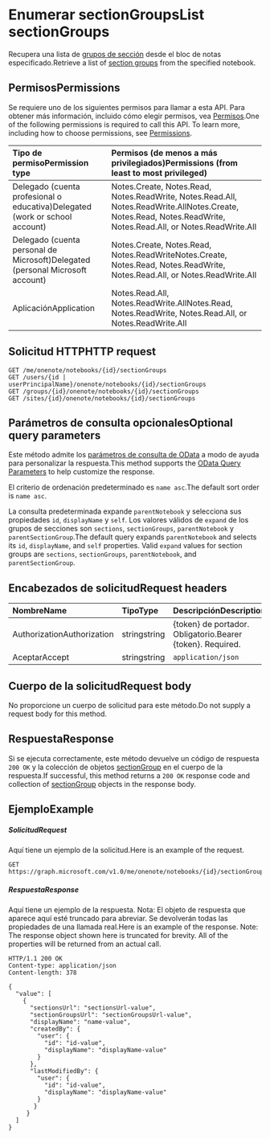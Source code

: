# <a name="list-sectiongroups"></a><span data-ttu-id="54d84-101">Enumerar sectionGroups</span><span class="sxs-lookup"><span data-stu-id="54d84-101">List sectionGroups</span></span>

<span data-ttu-id="54d84-102">Recupera una lista de [grupos de sección](../resources/sectiongroup.md) desde el bloc de notas especificado.</span><span class="sxs-lookup"><span data-stu-id="54d84-102">Retrieve a list of [section groups](../resources/sectiongroup.md) from the specified notebook.</span></span>
## <a name="permissions"></a><span data-ttu-id="54d84-103">Permisos</span><span class="sxs-lookup"><span data-stu-id="54d84-103">Permissions</span></span>
<span data-ttu-id="54d84-p101">Se requiere uno de los siguientes permisos para llamar a esta API. Para obtener más información, incluido cómo elegir permisos, vea [Permisos](../../../concepts/permissions_reference.md).</span><span class="sxs-lookup"><span data-stu-id="54d84-p101">One of the following permissions is required to call this API. To learn more, including how to choose permissions, see [Permissions](../../../concepts/permissions_reference.md).</span></span>

|<span data-ttu-id="54d84-106">Tipo de permiso</span><span class="sxs-lookup"><span data-stu-id="54d84-106">Permission type</span></span>      | <span data-ttu-id="54d84-107">Permisos (de menos a más privilegiados)</span><span class="sxs-lookup"><span data-stu-id="54d84-107">Permissions (from least to most privileged)</span></span>              | 
|:--------------------|:---------------------------------------------------------| 
|<span data-ttu-id="54d84-108">Delegado (cuenta profesional o educativa)</span><span class="sxs-lookup"><span data-stu-id="54d84-108">Delegated (work or school account)</span></span> | <span data-ttu-id="54d84-109">Notes.Create, Notes.Read, Notes.ReadWrite, Notes.Read.All, Notes.ReadWrite.All</span><span class="sxs-lookup"><span data-stu-id="54d84-109">Notes.Create, Notes.Read, Notes.ReadWrite, Notes.Read.All, or Notes.ReadWrite.All</span></span>    | 
|<span data-ttu-id="54d84-110">Delegado (cuenta personal de Microsoft)</span><span class="sxs-lookup"><span data-stu-id="54d84-110">Delegated (personal Microsoft account)</span></span> | <span data-ttu-id="54d84-111">Notes.Create, Notes.Read, Notes.ReadWrite</span><span class="sxs-lookup"><span data-stu-id="54d84-111">Notes.Create, Notes.Read, Notes.ReadWrite, Notes.Read.All, or Notes.ReadWrite.All</span></span>    | 
|<span data-ttu-id="54d84-112">Aplicación</span><span class="sxs-lookup"><span data-stu-id="54d84-112">Application</span></span> | <span data-ttu-id="54d84-113">Notes.Read.All, Notes.ReadWrite.All</span><span class="sxs-lookup"><span data-stu-id="54d84-113">Notes.Read, Notes.ReadWrite, Notes.Read.All, or Notes.ReadWrite.All</span></span> | 

## <a name="http-request"></a><span data-ttu-id="54d84-114">Solicitud HTTP</span><span class="sxs-lookup"><span data-stu-id="54d84-114">HTTP request</span></span>
<!-- { "blockType": "ignored" } -->
```http
GET /me/onenote/notebooks/{id}/sectionGroups
GET /users/{id | userPrincipalName}/onenote/notebooks/{id}/sectionGroups
GET /groups/{id}/onenote/notebooks/{id}/sectionGroups
GET /sites/{id}/onenote/notebooks/{id}/sectionGroups
```
## <a name="optional-query-parameters"></a><span data-ttu-id="54d84-115">Parámetros de consulta opcionales</span><span class="sxs-lookup"><span data-stu-id="54d84-115">Optional query parameters</span></span>
<span data-ttu-id="54d84-116">Este método admite los [parámetros de consulta de OData](http://developer.microsoft.com/en-us/graph/docs/overview/query_parameters) a modo de ayuda para personalizar la respuesta.</span><span class="sxs-lookup"><span data-stu-id="54d84-116">This method supports the [OData Query Parameters](http://developer.microsoft.com/en-us/graph/docs/overview/query_parameters) to help customize the response.</span></span>

<span data-ttu-id="54d84-117">El criterio de ordenación predeterminado es `name asc`.</span><span class="sxs-lookup"><span data-stu-id="54d84-117">The default sort order is `name asc`.</span></span>

<span data-ttu-id="54d84-p102">La consulta predeterminada expande `parentNotebook` y selecciona sus propiedades `id`, `displayName` y `self`. Los valores válidos de `expand` de los grupos de secciones son `sections`, `sectionGroups`, `parentNotebook` y `parentSectionGroup`.</span><span class="sxs-lookup"><span data-stu-id="54d84-p102">The default query expands `parentNotebook` and selects its `id`, `displayName`, and `self` properties. Valid `expand` values for section groups are `sections`, `sectionGroups`, `parentNotebook`, and `parentSectionGroup`.</span></span>

## <a name="request-headers"></a><span data-ttu-id="54d84-120">Encabezados de solicitud</span><span class="sxs-lookup"><span data-stu-id="54d84-120">Request headers</span></span>
| <span data-ttu-id="54d84-121">Nombre</span><span class="sxs-lookup"><span data-stu-id="54d84-121">Name</span></span>       | <span data-ttu-id="54d84-122">Tipo</span><span class="sxs-lookup"><span data-stu-id="54d84-122">Type</span></span> | <span data-ttu-id="54d84-123">Descripción</span><span class="sxs-lookup"><span data-stu-id="54d84-123">Description</span></span>|
|:-----------|:------|:----------|
| <span data-ttu-id="54d84-124">Authorization</span><span class="sxs-lookup"><span data-stu-id="54d84-124">Authorization</span></span>  | <span data-ttu-id="54d84-125">string</span><span class="sxs-lookup"><span data-stu-id="54d84-125">string</span></span>  | <span data-ttu-id="54d84-p103">{token} de portador. Obligatorio.</span><span class="sxs-lookup"><span data-stu-id="54d84-p103">Bearer {token}. Required.</span></span> |
| <span data-ttu-id="54d84-128">Aceptar</span><span class="sxs-lookup"><span data-stu-id="54d84-128">Accept</span></span> | <span data-ttu-id="54d84-129">string</span><span class="sxs-lookup"><span data-stu-id="54d84-129">string</span></span> | `application/json` |  

## <a name="request-body"></a><span data-ttu-id="54d84-130">Cuerpo de la solicitud</span><span class="sxs-lookup"><span data-stu-id="54d84-130">Request body</span></span>
<span data-ttu-id="54d84-131">No proporcione un cuerpo de solicitud para este método.</span><span class="sxs-lookup"><span data-stu-id="54d84-131">Do not supply a request body for this method.</span></span>

## <a name="response"></a><span data-ttu-id="54d84-132">Respuesta</span><span class="sxs-lookup"><span data-stu-id="54d84-132">Response</span></span>

<span data-ttu-id="54d84-133">Si se ejecuta correctamente, este método devuelve un código de respuesta `200 OK` y la colección de objetos [sectionGroup](../resources/sectiongroup.md) en el cuerpo de la respuesta.</span><span class="sxs-lookup"><span data-stu-id="54d84-133">If successful, this method returns a `200 OK` response code and collection of [sectionGroup](../resources/sectiongroup.md) objects in the response body.</span></span>
## <a name="example"></a><span data-ttu-id="54d84-134">Ejemplo</span><span class="sxs-lookup"><span data-stu-id="54d84-134">Example</span></span>
##### <a name="request"></a><span data-ttu-id="54d84-135">Solicitud</span><span class="sxs-lookup"><span data-stu-id="54d84-135">Request</span></span>
<span data-ttu-id="54d84-136">Aquí tiene un ejemplo de la solicitud.</span><span class="sxs-lookup"><span data-stu-id="54d84-136">Here is an example of the request.</span></span>
<!-- {
  "blockType": "request",
  "name": "get_sectiongroups"
}-->
```http
GET https://graph.microsoft.com/v1.0/me/onenote/notebooks/{id}/sectionGroups
```
##### <a name="response"></a><span data-ttu-id="54d84-137">Respuesta</span><span class="sxs-lookup"><span data-stu-id="54d84-137">Response</span></span>
<span data-ttu-id="54d84-p104">Aquí tiene un ejemplo de la respuesta. Nota: El objeto de respuesta que aparece aquí esté truncado para abreviar. Se devolverán todas las propiedades de una llamada real.</span><span class="sxs-lookup"><span data-stu-id="54d84-p104">Here is an example of the response. Note: The response object shown here is truncated for brevity. All of the properties will be returned from an actual call.</span></span>
<!-- {
  "blockType": "response",
  "truncated": true,
  "@odata.type": "microsoft.graph.sectiongroup",
  "isCollection": true
} -->
```http
HTTP/1.1 200 OK
Content-type: application/json
Content-length: 378

{
  "value": [
    {
      "sectionsUrl": "sectionsUrl-value",
      "sectionGroupsUrl": "sectionGroupsUrl-value",
      "displayName": "name-value",
      "createdBy": {
        "user": {
          "id": "id-value",
          "displayName": "displayName-value"
        }
      },
      "lastModifiedBy": {
        "user": {
          "id": "id-value",
          "displayName": "displayName-value"
        }
       }
     }
  ]
}
```

<!-- uuid: 8fcb5dbc-d5aa-4681-8e31-b001d5168d79
2015-10-25 14:57:30 UTC -->
<!-- {
  "type": "#page.annotation",
  "description": "List sectionGroups",
  "keywords": "",
  "section": "documentation",
  "tocPath": ""
}-->

